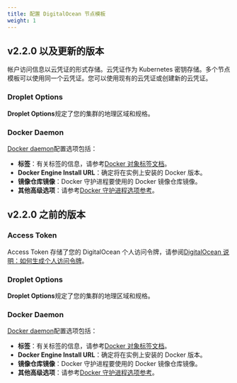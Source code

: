 ```yaml
---
title: 配置 DigitalOcean 节点模板
weight: 1
---
```


## v2.2.0 以及更新的版本

帐户访问信息以云凭证的形式存储。云凭证作为 Kubernetes 密钥存储。多个节点模板可以使用同一个云凭证。您可以使用现有的云凭证或创建新的云凭证。

### Droplet Options

**Droplet Options**规定了您的集群的地理区域和规格。

### Docker Daemon

[Docker daemon](https://docs.docker.com/engine/docker-overview/#the-docker-daemon)配置选项包括：

- **标签**：有关标签的信息，请参考[Docker 对象标签文档](https://docs.docker.com/config/labels-custom-metadata/)。
- **Docker Engine Install URL**：确定将在实例上安装的 Docker 版本。
- **镜像仓库镜像**：Docker 守护进程要使用的 Docker 镜像仓库镜像。
- **其他高级选项**：请参考[Docker 守护进程选项参考](https://docs.docker.com/engine/reference/commandline/dockerd/)。

## v2.2.0 之前的版本

### Access Token

Access Token 存储了您的 DigitalOcean 个人访问令牌，请参阅[DigitalOcean 说明：如何生成个人访问令牌](https://www.digitalocean.com/community/tutorials/how-to-use-the-digitalocean-api-v2#how-to-generate-a-personal-access-token)。

### Droplet Options

**Droplet Options**规定了您的集群的地理区域和规格。

### Docker Daemon

[Docker daemon](https://docs.docker.com/engine/docker-overview/#the-docker-daemon)配置选项包括：

- **标签**：有关标签的信息，请参考[Docker 对象标签文档](https://docs.docker.com/config/labels-custom-metadata/)。
- **Docker Engine Install URL**：确定将在实例上安装的 Docker 版本。
- **镜像仓库镜像**：Docker 守护进程要使用的 Docker 镜像仓库镜像。
- **其他高级选项**：请参考[Docker 守护进程选项参考](https://docs.docker.com/engine/reference/commandline/dockerd/)。
